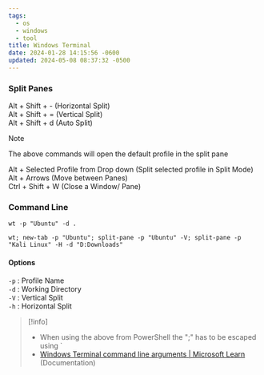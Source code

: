 ```yaml
---
tags:
  - os
  - windows
  - tool
title: Windows Terminal
date: 2024-01-28 14:15:56 -0600
updated: 2024-05-08 08:37:32 -0500
---
```


### Split Panes

Alt + Shift + - (Horizontal Split)  
Alt + Shift + = (Vertical Split)  
Alt + Shift + d (Auto Split)

 > [!note]
 > The above commands will open the default profile in the split pane

Alt + Selected Profile from Drop down (Split selected profile in Split Mode)  
Alt + Arrows (Move between Panes)  
Ctrl + Shift + W (Close a Window/ Pane)

### Command Line

````batch
wt -p "Ubuntu" -d .

wt; new-tab -p "Ubuntu"; split-pane -p "Ubuntu" -V; split-pane -p "Kali Linux" -H -d "D:Downloads"
````

#### Options

`-p` : Profile Name  
`-d` : Working Directory  
`-V` : Vertical Split  
`-h` : Horizontal Split

 > [!info]
 > * When using the above from PowerShell the ";" has to be escaped using \`
 > * [Windows Terminal command line arguments | Microsoft Learn](https://docs.microsoft.com/en-us/windows/terminal/command-line-arguments?tabs=windows) (Documentation)
